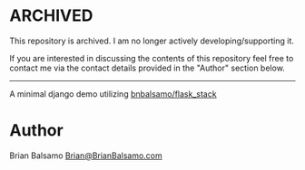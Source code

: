 # ARCHIVED

This repository is archived. I am no longer actively developing/supporting it.

If you are interested in discussing the contents of this repository feel free to contact me
via the contact details provided in the "Author" section below.

---

A minimal django demo utilizing [bnbalsamo/flask_stack](https://hub.docker.com/r/bnbalsamo/flask_stack/)

# Author

Brian Balsamo <Brian@BrianBalsamo.com>
